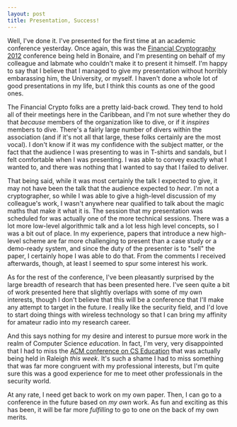 ```yaml
---
layout: post
title: Presentation, Success!
---
```


Well, I've done it. I've presented for the first time at an academic conference yesterday. Once again, this was the <a href="http://fc12.ifca.ai">Financial Cryptography 2012</a> conference being held in Bonaire, and I'm presenting on behalf of my colleague and labmate who couldn't make it to present it himself. I'm happy to say that I believe that I managed to give my presentation without horribly embarassing him, the University, or myself. I haven't done a whole lot of good presentations in my life, but I think this counts as one of the good ones.

The Financial Crypto folks are a pretty laid-back crowd. They tend to hold all of their meetings here in the Caribbean, and I'm not sure whether they do that <i>because</i> members of the organization like to dive, or if it <i>inspires</i> members to dive. There's a fairly large number of divers within the association (and if it's not all that large, these folks certainly are the most vocal). I don't know if it was my confidence with the subject matter, or the fact that the audience I was presenting to was in T-shirts and sandals, but I felt comfortable when I was presenting. I was able to convey exactly what I wanted to, and there was nothing that I wanted to say that I failed to deliver.

That being said, while it was most certainly the talk I expected to give, it may not have been the talk that the audience expected to <i>hear</i>. I'm not a cryptographer, so while I was able to give a high-level discussion of my colleague's work, I wasn't anywhere near qualified to talk about the magic maths that make it what it is. The session that my presentation was scheduled for was actually one of the more technical sessions. There was a lot more low-level algorithmic talk and a lot less high level concepts, so I was a bit out of place. In my experience, papers that introduce a new high-level scheme are far more challenging to present than a case study or a demo-ready system, and since the duty of the presenter is to "sell" the paper, I certainly hope I was able to do that. From the comments I received afterwards, though, at least I seemed to spur some interest his work.

As for the rest of the conference, I've been pleasantly surprised by the large breadth of research that has been presented here. I've seen quite a bit of work presented here that slightly overlaps with some of my own interests, though I don't believe that this will be a conference that I'll make any attempt to target in the future. I really like the security field, and I'd love to start doing things with wireless technology so that I can bring my affinity for amateur radio into my research career.

And this says nothing for my desire and interest to pursue more work in the realm of Computer Science <i>education</i>. In fact, I'm very, very disappointed that I had to miss the <a href="http://www.sigcse.org/sigcse2012/">ACM conference on CS Education</a> that was actually being held in Raleigh <i>this week</i>. It's such a shame I had to miss something that was far more congruent with my professional interests, but I'm quite sure this was a good experience for me to meet other professionals in the security world.

At any rate, I need get back to work on my own paper. Then, I can go to a conference in the future based on <i>my own</i> work. As fun and exciting as this has been, it will be far more <i>fulfilling</i> to go to one on the back of my own merits.
